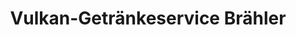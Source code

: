 ---
title: "Vulkan-Getränkeservice Brähler"
url: /lauterbach/vulkan-getraenkeservice-braehler/
shop: Getränke
---